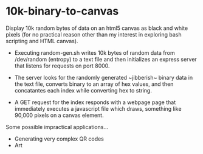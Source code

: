 # 10k-binary-to-canvas
Display 10k random bytes of data on an html5 canvas as black and white pixels (for no practical reason other than my interest in exploring bash scripting and HTML canvas).

* Executing random-gen.sh writes 10k bytes of random data from /dev/random (entropy) to a text file and then initializes an express server that listens for requests on port 8000. 

* The server looks for the randomly generated ~jibberish~ binary data in the text file, converts binary to an array of hex values, and then concatantes each index while converting hex to string. 

* A GET request for the index responds with a webpage page that immediately executes a javascript file which draws, something like 90,000 pixels on a canvas element.

Some possible impractical applications...

* Generating very complex QR codes
* Art
